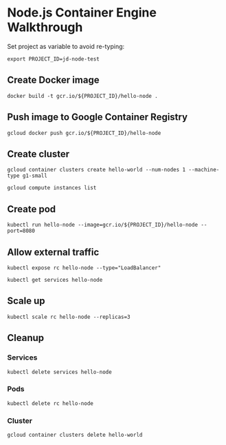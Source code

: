 # Node.js Container Engine Walkthrough

Set project as variable to avoid re-typing:

`export PROJECT_ID=jd-node-test`

## Create Docker image
`docker build -t gcr.io/${PROJECT_ID}/hello-node .`

## Push image to Google Container Registry
`gcloud docker push gcr.io/${PROJECT_ID}/hello-node`

## Create cluster
`gcloud container clusters create hello-world --num-nodes 1 --machine-type g1-small`

`gcloud compute instances list`

## Create pod
`kubectl run hello-node --image=gcr.io/${PROJECT_ID}/hello-node --port=8080`

## Allow external traffic
`kubectl expose rc hello-node --type="LoadBalancer"`

`kubectl get services hello-node`

## Scale up
`kubectl scale rc hello-node --replicas=3`

## Cleanup
### Services
`kubectl delete services hello-node`

### Pods
`kubectl delete rc hello-node`

### Cluster
`gcloud container clusters delete hello-world`
